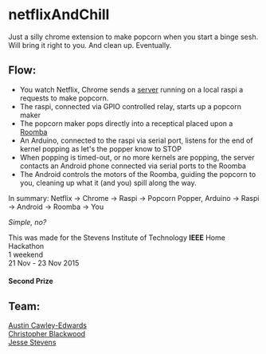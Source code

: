 # netflixAndChill
Just a silly chrome extension to make popcorn when you start a binge sesh.  
Will bring it right to you. And clean up. Eventually.

## Flow: 
- You watch Netflix, Chrome sends a [server](https://github.com/austince/pop) running on a local raspi a requests to make popcorn.
- The raspi, connected via GPIO controlled relay, starts up a popcorn maker
- The popcorn maker pops directly into a receptical placed upon a [Roomba](http://giphy.com/gifs/cat-roomba-cqG5aFdTkk5ig)
- An Arduino, connected to the raspi via serial port, listens for the end of kernel popping as let's the popper know to STOP
- When popping is timed-out, or no more kernels are popping, the server contacts an Android phone connected via serial ports to the Roomba
- The Android controls the motors of the Roomba, guiding the popcorn to you, cleaning up what it (and you) spill along the way.

In summary: Netflix -> Chrome -> Raspi -> Popcorn Popper, Arduino -> Raspi -> Android -> Roomba -> You

_Simple, no?_


This was made for the Stevens Institute of Technology **IEEE** Home Hackathon  
1 weekend  
21 Nov - 23 Nov 2015
#### Second Prize  

## Team:  
[Austin Cawley-Edwards](https://github.com/austince)  
[Christopher Blackwood](https://github.com/cblackwo)  
[Jesse Stevens](https://github.com/jessedusty)  
